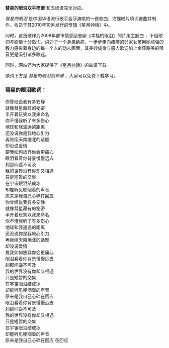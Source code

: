 

**彗星的眼泪双手简谱** 和五线谱完全对应。

_彗星的眼泪_ 是中国华语流行歌手金莎演唱的一首歌曲，海蝶唱片填词谱曲并制作。收录于其2010年10月发行的专辑《星月神话》中。

同时，这首歌作为2008年都市情感励志剧《幸福的眼泪》的片尾主题曲
，不但歌词与剧情十分贴切，讲述了一个身患绝症、一步步走向瘫痪的邻家女孩用她顽强的毅力感染着身边的每一个人的动人画面，其美妙旋律与感人歌词加上金莎甜美的嗓音更是吸引诸多歌迷。

同时，网站还为大家提供了《[星月神话](Music-5623-星月神话-神话插曲-简单优美版.html "星月神话")》的曲谱下载

歌词下方是 _彗星的眼泪钢琴谱_ ，大家可以免费下载学习。

### 彗星的眼泪歌词：

你曾经说我有多安静  
就像彗星藏有的秘密  
半开着玩笑以我来命名  
你不懂我听了有多伤心  
地球和我遥远的距离  
还没说你是我地心引力  
再继续天南地北的话题  
却没说爱情  
要我如何放弃你会更痛心  
眼泪看着你背景慢慢远去  
刹那间遥不可及  
我的世界没有你却又相遇  
只是短暂的交集  
在宇宙眼泪结成冰  
却能听见哽咽着的声音  
原来是我自己心碎在回应  
你曾经说我有多安静  
就像彗星藏有的秘密  
半开着玩笑以我来命名  
你不懂我听了有多伤心  
地球和我遥远的距离  
还没说你是我地心引力  
再继续天南地北的话题  
却没说爱情  
要我如何放弃你会更痛心  
眼泪看着你背景慢慢远去  
刹那间遥不可及  
我的世界没有你却又相遇  
只是短暂的交集  
在宇宙眼泪结成冰  
却能听见哽咽着的声音  
原来是我自己心碎在回应  
眼泪看着你背景慢慢远去  
刹那间遥不可及  
我的世界没有你却又相遇  
只是短暂的交集  
在宇宙眼泪结成冰  
却能听见哽咽着的声音  
原来是我自己心碎在回应 在回应

